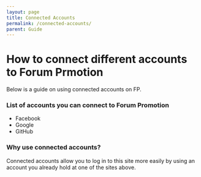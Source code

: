 ```yaml
---
layout: page
title: Connected Accounts
permalink: /connected-accounts/
parent: Guide
---
```


# How to connect different accounts to Forum Prmotion

Below is a guide on using connected accounts on FP. 

### List of accounts you can connect to Forum Promotion

- Facebook
- Google
- GitHub 

### Why use connected accounts?

Connected accounts allow you to log in to this site more easily by using an account you already hold at one of the sites above.